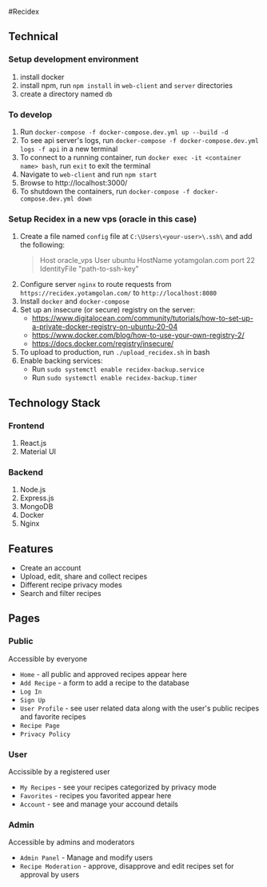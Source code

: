 #Recidex

## Technical
### Setup development environment
1. install docker
2. install npm, run `npm install` in `web-client` and `server` directories
3. create a directory named `db`

### To develop
1. Run `docker-compose -f docker-compose.dev.yml up --build -d`
2. To see api server's logs, run `docker-compose -f docker-compose.dev.yml logs -f api` in a new terminal
3. To connect to a running container, run `docker exec -it <container name> bash`, run `exit` to exit the terminal
4. Navigate to `web-client` and run `npm start`
5. Browse to http://localhost:3000/
6. To shutdown the containers, run `docker-compose -f docker-compose.dev.yml down`

### Setup Recidex in a new vps (oracle in this case)
1. Create a file named `config` file at `C:\Users\<your-user>\.ssh\` and add the following: 
   >Host oracle_vps
   User ubuntu
   HostName yotamgolan.com
   port 22
   IdentityFile "path-to-ssh-key"
2. Configure server `nginx` to route requests from `https://recidex.yotamgolan.com/` to `http://localhost:8080`
3. Install `docker` and `docker-compose`
4. Set up an insecure (or secure) registry on the server:
   * https://www.digitalocean.com/community/tutorials/how-to-set-up-a-private-docker-registry-on-ubuntu-20-04
   * https://www.docker.com/blog/how-to-use-your-own-registry-2/
   * https://docs.docker.com/registry/insecure/
5. To upload to production, run `./upload_recidex.sh` in bash
6. Enable backing services:
   * Run `sudo systemctl enable recidex-backup.service`
   * Run `sudo systemctl enable recidex-backup.timer`

## Technology Stack

### Frontend
1. React.js
2. Material UI
   
### Backend
1. Node.js
2. Express.js 
3. MongoDB
4. Docker
5. Nginx

## Features
* Create an account
* Upload, edit, share and collect recipes
* Different recipe privacy modes
* Search and filter recipes

## Pages
### Public
Accessible by everyone
* `Home` - all public and approved recipes appear here
* `Add Recipe` - a form to add a recipe to the database
* `Log In`
* `Sign Up`
* `User Profile` - see user related data along with the user's public recipes and favorite recipes
* `Recipe Page`
* `Privacy Policy`
### User
Accissible by a registered user
* `My Recipes` - see your recipes categorized by privacy mode 
* `Favorites` - recipes you favorited appear here
* `Account` - see and manage your accound details
### Admin
Accessible by admins and moderators
* `Admin Panel` - Manage and modify users
* `Recipe Moderation` - approve, disapprove and edit recipes set for approval by users